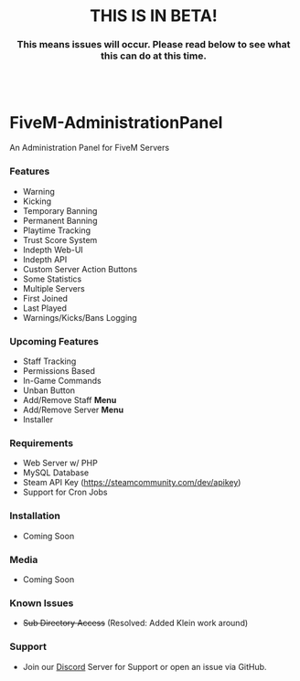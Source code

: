 <p align="center">
  <h1 align="center">
      THIS IS IN BETA!
  </h1>
  <h3 align="center">
      This means issues will occur. Please read below to see what this can do at this time.
  </h3>
</p>

<br/>
<br/>

# FiveM-AdministrationPanel
An Administration Panel for FiveM Servers


### Features
* Warning
* Kicking
* Temporary Banning
* Permanent Banning
* Playtime Tracking
* Trust Score System
* Indepth Web-UI
* Indepth API
* Custom Server Action Buttons
* Some Statistics
* Multiple Servers
* First Joined
* Last Played
* Warnings/Kicks/Bans Logging

### Upcoming Features
* Staff Tracking
* Permissions Based
* In-Game Commands
* Unban Button
* Add/Remove Staff **Menu**
* Add/Remove Server **Menu**
* Installer

### Requirements
* Web Server w/ PHP
* MySQL Database
* Steam API Key (https://steamcommunity.com/dev/apikey)
* Support for Cron Jobs


### Installation
* Coming Soon


### Media
* Coming Soon


### Known Issues
* ~~Sub Directory Access~~ (Resolved: Added Klein work around)


### Support
* Join our [Discord](https://discord.gg/EgWrfBy) Server for Support or open an issue via GitHub.
